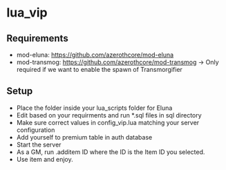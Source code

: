 # lua_vip

## Requirements
- mod-eluna: https://github.com/azerothcore/mod-eluna
- mod-transmog: https://github.com/azerothcore/mod-transmog -> Only required if we want to enable the spawn of Transmorgifier

## Setup
- Place the folder inside your lua_scripts folder for Eluna
- Edit based on your requirments and run *.sql files in sql directory
- Make sure correct values in config_vip.lua matching your server configuration
- Add yourself to premium table in auth database
- Start the server
- As a GM, run .additem ID where the ID is the Item ID you selected.
- Use item and enjoy.